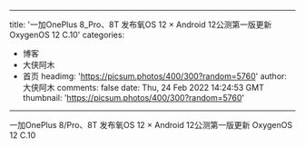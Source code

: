 
---
title: '一加OnePlus 8_Pro、8T 发布氧OS 12 × Android 12公测第一版更新 OxygenOS 12 C.10'
categories: 
 - 博客
 - 大侠阿木
 - 首页
headimg: 'https://picsum.photos/400/300?random=5760'
author: 大侠阿木
comments: false
date: Thu, 24 Feb 2022 14:24:53 GMT
thumbnail: 'https://picsum.photos/400/300?random=5760'
---

<div>   
一加OnePlus 8/Pro、8T 发布氧OS 12 × Android 12公测第一版更新 OxygenOS 12 C.10  
</div>
            